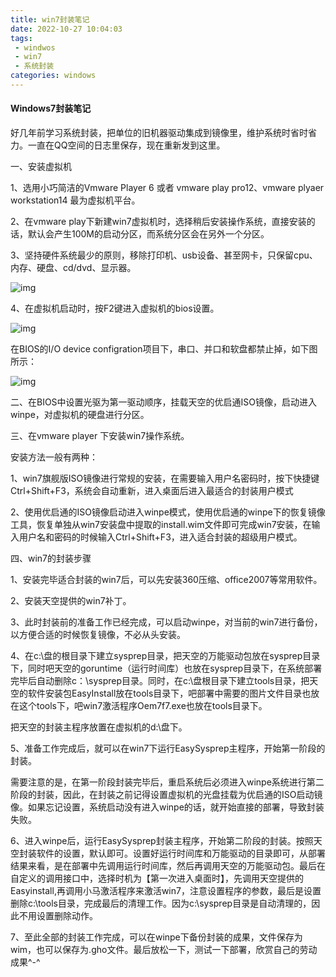 ```yaml
---
title: win7封装笔记
date: 2022-10-27 10:04:03
tags:
 - windwos
 - win7
 - 系统封装
categories: windows
---
```


#### Windows7封装笔记

好几年前学习系统封装，把单位的旧机器驱动集成到镜像里，维护系统时省时省力。一直在QQ空间的日志里保存，现在重新发到这里。

 

一、安装虚拟机

1、选用小巧简洁的Vmware Player 6 或者 vmware play pro12、vmware plyaer workstation14 最为虚拟机平台。

2、在vmware play下新建win7虚拟机时，选择稍后安装操作系统，直接安装的话，默认会产生100M的启动分区，而系统分区会在另外一个分区。

3、坚持硬件系统最少的原则，移除打印机、usb设备、甚至网卡，只保留cpu、内存、硬盘、cd/dvd、显示器。

![img](http://b325.photo.store.qq.com/psb?/V10BIiiL0s9pAL/MIgEWmDpaJNJtLDKS4V35w0*2y3EO.*0NnpCaQB8kow!/b/dEUBAAAAAAAA&bo=vwLPAQAAAAADIHY!)

4、在虚拟机启动时，按F2键进入虚拟机的bios设置。

![img](http://b306.photo.store.qq.com/psb?/V10BIiiL0s9pAL/Vw7Y3iyQ2o1l*sNq5A9Ga.dYIeY1Ach2AU3lKIyr1gw!/b/dDIBAAAAAAAA&bo=KgKJAQAAAAADEJU!)

<!--more-->

在BIOS的I/O device configration项目下，串口、并口和软盘都禁止掉，如下图所示：

![img](http://b306.photo.store.qq.com/psb?/V10BIiiL0s9pAL/WJ0Qo9NkXSH8SKJSK*xH2Zm3dK53Y13ucKc5pcgEP4Q!/b/dDIBAAAAAAAA&bo=KgKJAQAAAAADEJU!)

二、在BIOS中设置光驱为第一驱动顺序，挂载天空的优启通ISO镜像，启动进入winpe，对虚拟机的硬盘进行分区。

三、在vmware player 下安装win7操作系统。

安装方法一般有两种：

1、win7旗舰版ISO镜像进行常规的安装，在需要输入用户名密码时，按下快捷键Ctrl+Shift+F3，系统会自动重新，进入桌面后进入最适合的封装用户模式

2、使用优启通的ISO镜像启动进入winpe模式，使用优启通的winpe下的恢复镜像工具，恢复单独从win7安装盘中提取的install.wim文件即可完成win7安装，在输入用户名和密码的时候输入Ctrl+Shift+F3，进入适合封装的超级用户模式。

四、win7的封装步骤

1、安装完毕适合封装的win7后，可以先安装360压缩、office2007等常用软件。

2、安装天空提供的win7补丁。

3、此时封装前的准备工作已经完成，可以启动winpe，对当前的win7进行备份，以方便合适的时候恢复镜像，不必从头安装。

4、在c:\盘的根目录下建立sysprep目录，把天空的万能驱动包放在sysprep目录下，同时吧天空的goruntime（运行时间库）也放在sysprep目录下，在系统部署完毕后自动删除c：\sysprep目录。同时，在c:\盘根目录下建立tools目录，把天空的软件安装包EasyInstall放在tools目录下，吧部署中需要的图片文件目录也放在这个tools下，吧win7激活程序Oem7f7.exe也放在tools目录下。

把天空的封装主程序放置在虚拟机的d:\盘下。

5、准备工作完成后，就可以在win7下运行EasySysprep主程序，开始第一阶段的封装。

需要注意的是，在第一阶段封装完毕后，重启系统后必须进入winpe系统进行第二阶段的封装，因此，在封装之前记得设置虚拟机的光盘挂载为优启通的ISO启动镜像。如果忘记设置，系统启动没有进入winpe的话，就开始直接的部署，导致封装失败。

6、进入winpe后，运行EasySysprep封装主程序，开始第二阶段的封装。按照天空封装软件的设置，默认即可。设置好运行时间库和万能驱动的目录即可，从部署结果来看，是在部署中先调用运行时间库，然后再调用天空的万能驱动包。最后在自定义的调用接口中，选择时机为【第一次进入桌面时】，先调用天空提供的Easyinstall,再调用小马激活程序来激活win7，注意设置程序的参数，最后是设置删除c:\tools目录，完成最后的清理工作。因为c:\sysprep目录是自动清理的，因此不用设置删除动作。

7、至此全部的封装工作完成，可以在winpe下备份封装的成果，文件保存为wim，也可以保存为.gho文件。最后放松一下，测试一下部署，欣赏自己的劳动成果^-^
